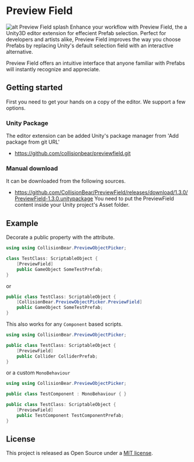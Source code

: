 # Preview Field
![alt Preview Field splash](https://repository-images.githubusercontent.com/568438140/f2f76207-f9cd-42f9-9ae5-fa4684931b36)
Enhance your workflow with Preview Field, the a Unity3D editor extension for effecient Prefab selection. Perfect for developers and artists alike, Preview Field improves
the way you choose Prefabs by replacing Unity's default selection field with an interactive alternative.

Preview Field offers an intuitive interface that anyone familiar with Prefabs will instantly recognize and appreciate.

## Getting started
First you need to get your hands on a copy of the editor. We support a few options. 

### Unity Package
The editor extension can be added Unity's package manager from 'Add package from git URL'
* <https://github.com/collisionbear/previewfield.git>

### Manual download
It can be downloaded from the following sources.
* <https://github.com/CollisionBear/PreviewField/releases/download/1.3.0/PreviewField-1.3.0.unitypackage>
You need to put the PreviewField content inside your Unity project's Asset folder.

## Example
Decorate a public property with the attribute.
```cs
using using CollisionBear.PreviewObjectPicker;

class TestClass: ScriptableObject {
	[PreviewField]
	public GameObject SomeTestPrefab;
}
```
or
```cs
public class TestClass: ScriptableObject {
	[CollisionBear.PreviewObjectPicker.PreviewField]
	public GameObject SomeTestPrefab;
}
```
This also works for any `Component` based scripts.
```cs
using using CollisionBear.PreviewObjectPicker;

public class TestClass: ScriptableObject {
	[PreviewField]
	public Collider ColliderPrefab;
}
```
or a custom `MonoBehaviour`
```cs
using using CollisionBear.PreviewObjectPicker;

public class TestComponent : MonoBehaviour { }

public class TestClass: ScriptableObject {
	[PreviewField]
	public TestComponent TestComponentPrefab;
}
```

## License
This project is released as Open Source under a [MIT license](https://opensource.org/licenses/MIT).
